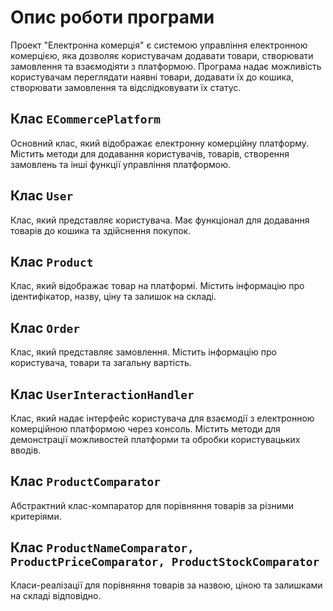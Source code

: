 # Опис роботи програми

Проект "Електронна комерція" є системою управління електронною комерцією, яка дозволяє користувачам додавати товари, створювати замовлення та взаємодіяти з платформою. Програма надає можливість користувачам переглядати наявні товари, додавати їх до кошика, створювати замовлення та відслідковувати їх статус.


## Клас `ECommercePlatform`
Основний клас, який відображає електронну комерційну платформу. Містить методи для додавання користувачів, товарів, створення замовлень та інші функції управління платформою.

## Клас `User`
Клас, який представляє користувача. Має функціонал для додавання товарів до кошика та здійснення покупок.

## Клас `Product`
Клас, який відображає товар на платформі. Містить інформацію про ідентифікатор, назву, ціну та залишок на складі.

## Клас `Order`
Клас, який представляє замовлення. Містить інформацію про користувача, товари та загальну вартість.

## Клас `UserInteractionHandler`
 Клас, який надає інтерфейс користувача для взаємодії з електронною комерційною платформою через консоль. Містить методи для демонстрації можливостей платформи та обробки користувацьких вводів.

## Клас `ProductComparator`
Абстрактний клас-компаратор для порівняння товарів за різними критеріями.
## Клас `ProductNameComparator, ProductPriceComparator, ProductStockComparator`
Класи-реалізації для порівняння товарів за назвою, ціною та залишками на складі відповідно.

 
